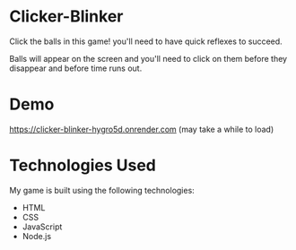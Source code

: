 # Clicker-Blinker
Click the balls in this game! you'll need to have quick reflexes to succeed.

Balls will appear on the screen and you'll need to click on them before they disappear and before time runs out. 

# Demo 
https://clicker-blinker-hygro5d.onrender.com (may take a while to load)

# Technologies Used
My game is built using the following technologies:

- HTML
- CSS
- JavaScript
- Node.js
